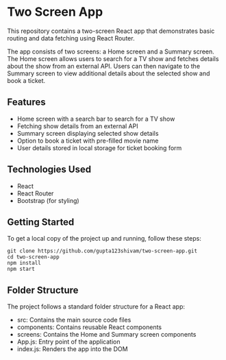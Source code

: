 # Two Screen App

This repository contains a two-screen React app that demonstrates basic routing and data fetching using React Router.

The app consists of two screens: a Home screen and a Summary screen. The Home screen allows users to search for a TV show and fetches details about the show from an external API. Users can then navigate to the Summary screen to view additional details about the selected show and book a ticket.

## Features

- Home screen with a search bar to search for a TV show
- Fetching show details from an external API
- Summary screen displaying selected show details
- Option to book a ticket with pre-filled movie name
- User details stored in local storage for ticket booking form

## Technologies Used

- React
- React Router
- Bootstrap (for styling)

## Getting Started

To get a local copy of the project up and running, follow these steps:

   ```
   git clone https://github.com/gupta123shivam/two-screen-app.git
   cd two-screen-app
   npm install
   npm start
```

## Folder Structure
 The project follows a standard folder structure for a React app:

- src: Contains the main source code files
- components: Contains reusable React components
- screens: Contains the Home and Summary screen components
- App.js: Entry point of the application
- index.js: Renders the app into the DOM
